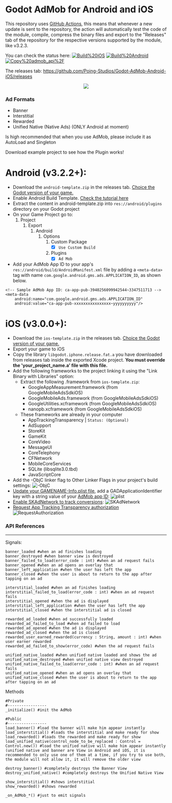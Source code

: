 # Godot AdMob for Android and iOS
This repository uses [GitHub Actions](https://github.com/features/actions), this means that whenever a new update is sent to the repository, the action will automatically test the code of the module, compile, compress the binary files and export to the "Releases" tab of the repository for the respective versions supported by the module, like v3.2.3.

You can check the status here: 
[![Build%20iOS](https://github.com/Poing-Studios/Godot-AdMob-Android-iOS/workflows/Build%20iOS/badge.svg)](https://github.com/Poing-Studios/Godot-AdMob-Android-iOS/actions)
[![Build%20Android](https://github.com/Poing-Studios/Godot-AdMob-Android-iOS/workflows/Build%20Android/badge.svg)](https://github.com/Poing-Studios/Godot-AdMob-Android-iOS/actions)
[![Copy%20admob_api%2F](https://github.com/Poing-Studios/Godot-AdMob-Android-iOS/workflows/Copy%20admob_api%2F/badge.svg)](https://github.com/Poing-Studios/Godot-AdMob-Android-iOS/actions)


The releases tab: https://github.com/Poing-Studios/Godot-AdMob-Android-iOS/releases


<p align="center">
	<img align="center" src="https://i.imgur.com/u5y2GEx.png">
</p>

### Ad Formats
- Banner 
- Interstitial
- Rewarded
- Unified Native (Native Ads) (ONLY Android at moment)

Is high recommended that when you use AdMob, please include it as AutoLoad and Singleton

Download example project to see how the Plugin works!

# Android (v3.2.2+):
- Download the ```android-template.zip``` in the releases tab. [Choice the Godot version of your game.](https://github.com/Poing-Studios/Godot-AdMob-Android-iOS/releases/tag/Android_v3.2.2%2B)
- Enable Android Build Template. [Check the tutorial here](https://docs.godotengine.org/en/stable/getting_started/workflow/export/android_custom_build.html)
- Extract the content in android-template.zip into ```res://android/plugins``` directory on your Godot project
- On your Game Project go to:
	1. Project
		1. Export
			1. Android
				1. Options
					1. Custom Package 
						- [x] ```Use Custom Build```
					1. Plugins 
						- [x] ```Ad Mob```
- Add your AdMob App ID to your app's ```res://android/build/AndroidManifest.xml``` file by adding a ```<meta-data>``` tag with name ```com.google.android.gms.ads.APPLICATION_ID```, as shown below.

```
<!-- Sample AdMob App ID: ca-app-pub-3940256099942544~3347511713 -->
<meta-data
	android:name="com.google.android.gms.ads.APPLICATION_ID"
	android:value="ca-app-pub-xxxxxxxxxxxxxxxx~yyyyyyyyyy"/>
```

# iOS (v3.0.0+):
- Download the ```ios-template.zip``` in the releases tab. [Choice the Godot version of your game.](https://github.com/Poing-Studios/Godot-AdMob-Android-iOS/releases/tag/iOS_v3.0%2B)
- Export your game to iOS
- Copy the library ```libgodot.iphone.release.fat.a``` you have downloaded from releases tab inside the exported Xcode project. **You must override the 'your_project_name.a' file with this file.**
- Add the following frameworks to the project linking it using the "Link Binary with Libraries" option:
	- Extract the following .framework from ```ios-template.zip```:
		- GoogleAppMeasurement.framework (from GoogleMobileAdsSdkiOS)
		- GoogleMobileAds.framework (from GoogleMobileAdsSdkiOS)
		- GoogleUtilities.xcframework (from GoogleMobileAdsSdkiOS)
		- nanopb.xcframework (from GoogleMobileAdsSdkiOS)
	- These frameworks are already in your computer
		- AppTrackingTransparency | ```Status: (Optional) ```
		- AdSupport 
		- StoreKit
		- GameKit
		- CoreVideo
		- MessageUI
		- CoreTelephony
		- CFNetwork
		- MobileCoreServices
		- SQLite (libsqlite3.0.tbd)
		- JavaScriptCore
- Add the -ObjC linker flag to Other Linker Flags in your project's build settings:
![-ObjC](https://developers.google.com/admob/images/ios/objc_linker_flag.png)
- [Update your GAMENAME-Info.plist file](https://developers.google.com/admob/ios/quick-start#update_your_infoplist), add a GADApplicationIdentifier key with a string value of your [AdMob app ID](https://support.google.com/admob/answer/7356431):
![plist](https://i.imgur.com/1tcKXx5.png)
- [Enable SKAdNetwork to track conversions](https://developers.google.com/admob/ios/ios14#skadnetwork):
![SKAdNetwork](https://developers.google.com/admob/images/idfa/skadnetwork.png)
- [Request App Tracking Transparency authorization](https://developers.google.com/admob/ios/ios14#request)
![RequestAuthorization](https://developers.google.com/admob/images/idfa/editor.png)


### API References
---
Signals:
```GDScript
banner_loaded #when an ad finishes loading
banner_destroyed #when banner view is destroyed
banner_failed_to_load(error_code : int) #when an ad request fails
banner_opened #when an ad opens an overlay that
banner_left_application #when the user has left the app
banner_closed #when the user is about to return to the app after tapping on an ad

interstitial_loaded #when an ad finishes loading
interstitial_failed_to_load(error_code : int) #when an ad request fails
interstitial_opened #when the ad is displayed
interstitial_left_application #when the user has left the app
interstitial_closed #when the interstitial ad is closed

rewarded_ad_loaded #when ad successfully loaded
rewarded_ad_failed_to_load #when ad failed to load
rewarded_ad_opened #when the ad is displayed
rewarded_ad_closed #when the ad is closed
rewarded_user_earned_rewarded(currency : String, amount : int) #when user earner rewarded
rewarded_ad_failed_to_show(error_code) #when the ad request fails

unified_native_loaded #when unified native loaded and shows the ad
unified_native_destroyed #when unified native view destroyed
unified_native_failed_to_load(error_code : int) #when an ad request fails
unified_native_opened #when an ad opens an overlay that
unified_native_closed #when the user is about to return to the app after tapping on an ad
```

Methods
```GDScript
#Private
#-----------------
_initialize() #init the AdMob

#Public
#-----------------
load_banner() #load the banner will make him appear instantly
load_interstitial() #loads the interstitial and make ready for show
load_rewarded() #loads the rewarded and make ready for show
load_unified_native(control_node_to_be_replaced : Control = Control.new()) #load the unified native will make him appear instantly (unified native and banner are View in Android and iOS, it is recommended to only use one of them at a time, if you try to use both, the module will not allow it, it will remove the older view

destroy_banner() #completely destroys the Banner View
destroy_unified_native() #completely destroys the Unified Native View

show_interstitial() #shows interstitial
show_rewarded() #shows rewarded

_on_AdMob_*() #just to emit signals
```
